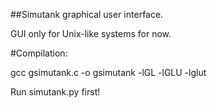 ##Simutank graphical user interface.  

GUI only for Unix-like systems for now.  

#Compilation:  

gcc gsimutank.c -o gsimutank -lGL -lGLU -lglut

Run simutank.py first!  
